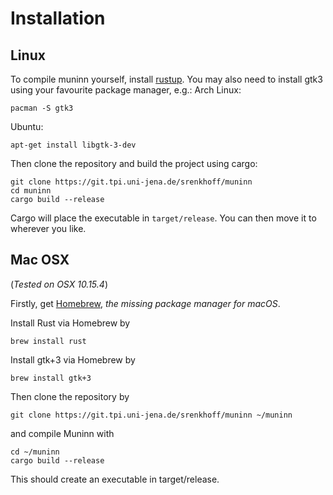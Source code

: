 # Installation

## Linux
To compile muninn yourself, install [rustup](rustup.rs).
You may also need to install gtk3 using your favourite package manager, e.g.:
Arch Linux:
```
pacman -S gtk3
```
Ubuntu:
```
apt-get install libgtk-3-dev
```

Then clone the repository and build the project using cargo:
```
git clone https://git.tpi.uni-jena.de/srenkhoff/muninn
cd muninn
cargo build --release
```
Cargo will place the executable in `target/release`.
You can then move it to wherever you like.

## Mac OSX
(*Tested on OSX 10.15.4*)

Firstly, get [Homebrew](https://brew.sh), *the missing package manager for macOS*.

Install Rust via Homebrew by
```
brew install rust
```
Install gtk+3 via Homebrew by
```
brew install gtk+3
```

Then clone the repository by
```
git clone https://git.tpi.uni-jena.de/srenkhoff/muninn ~/muninn
```
and compile Muninn with
```
cd ~/muninn
cargo build --release
```
This should create an executable in target/release.
